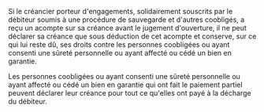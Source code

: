 Si le créancier porteur d'engagements, solidairement souscrits par le débiteur soumis à une procédure de sauvegarde et d'autres coobligés, a reçu un acompte sur sa créance avant le jugement d'ouverture, il ne peut déclarer sa créance que sous déduction de cet acompte et conserve, sur ce qui lui reste dû, ses droits contre les personnes coobligées ou ayant consenti une sûreté personnelle ou ayant affecté ou cédé un bien en garantie.


Les personnes coobligées ou ayant consenti une sûreté personnelle ou ayant affecté ou cédé un bien en garantie qui ont fait le paiement partiel peuvent déclarer leur créance pour tout ce qu'elles ont payé à la décharge du débiteur.

